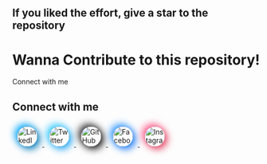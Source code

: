 ## If you liked the effort, give a star to the repository 

# Wanna Contribute to this repository!
Connect with me


## Connect with me


<a href="https://www.linkedin.com/in/johndoe" target="_blank">
  <img src="https://img.icons8.com/material-rounded/48/0077B5/linkedin.png" alt="LinkedIn" width="40" height="40" style="margin: 10px; box-shadow: 5px 5px 15px #0077B5, -5px -5px 15px #00aaff; border-radius: 50%;">
</a>
<a href="https://twitter.com/johndoe" target="_blank">
  <img src="https://img.icons8.com/material-rounded/48/1DA1F2/twitter.png" alt="Twitter" width="40" height="40" style="margin: 10px; box-shadow: 5px 5px 15px #1DA1F2, -5px -5px 15px #33ccff; border-radius: 50%;">
</a>
<a href="https://github.com/johndoe" target="_blank">
  <img src="https://img.icons8.com/material-rounded/48/181717/github.png" alt="GitHub" width="40" height="40" style="margin: 10px; box-shadow: 5px 5px 15px #181717, -5px -5px 15px #333333; border-radius: 50%;">
</a>
<a href="https://www.facebook.com/johndoe" target="_blank">
  <img src="https://img.icons8.com/material-rounded/48/1877F2/facebook.png" alt="Facebook" width="40" height="40" style="margin: 10px; box-shadow: 5px 5px 15px #1877F2, -5px -5px 15px #3399ff; border-radius: 50%;">
</a>
<a href="https://www.instagram.com/johndoe" target="_blank">
  <img src="https://img.icons8.com/material-rounded/48/E4405F/instagram.png" alt="Instagram" width="40" height="40" style="margin: 10px; box-shadow: 5px 5px 15px #E4405F, -5px -5px 15px #ff5c8d; border-radius: 50%;">
</a>
